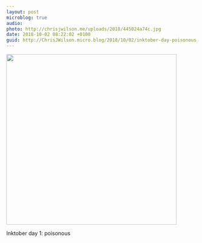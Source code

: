 ```yaml
---
layout: post
microblog: true
audio: 
photo: http://chrisjwilson.me/uploads/2018/445024a74c.jpg
date: 2018-10-02 08:22:02 +0100
guid: http://ChrisJWilson.micro.blog/2018/10/02/inktober-day-poisonous.html
---
```

<a href="http://chrisjwilson.me/uploads/2018/445024a74c.jpg"><img src="http://chrisjwilson.me/uploads/2018/445024a74c.jpg" width="449" height="600" style="height: auto;" class="sunlit_image" /></a>

Inktober day 1: poisonous 

